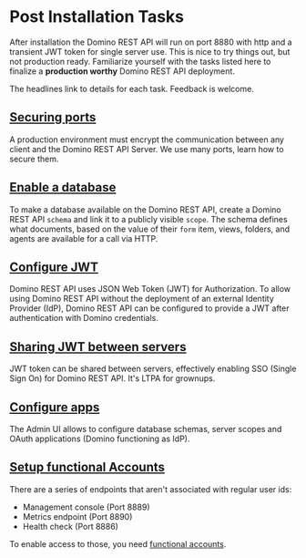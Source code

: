 # Post Installation Tasks

After installation the Domino REST API will run on port 8880 with http and a transient JWT token for single server use. This is nice to try things out, but not production ready. Familiarize yourself with the tasks listed here to finalize a **production worthy** Domino REST API deployment.

The headlines link to details for each task. Feedback is welcome.

## [Securing ports](../installconfig/configuringPorts.md)

A production environment must encrypt the communication between any client and the Domino REST API Server. We use many ports, learn how to secure them.

## [Enable a database](../../howto/database/enablingadb.md)

To make a database available on the Domino REST API, create a Domino REST API `schema` and link it to a publicly visible `scope`. The schema defines what documents, based on the value of their `form` item, views, folders, and agents are available for a call via HTTP.

## [Configure JWT](../../references/security/authentication.md)

Domino REST API uses JSON Web Token (JWT) for Authorization. To allow using Domino REST API without the deployment of an external Identity Provider (IdP), Domino REST API can be configured to provide a JWT after authentication with Domino credentials.

## [Sharing JWT between servers](../../references/security/encryption.md)

JWT token can be shared between servers, effectively enabling SSO (Single Sign On) for Domino REST API. It's LTPA for grownups.

## [Configure apps](../../tutorial/adminui.md)

The Admin UI allows to configure database schemas, server scopes and OAuth applications (Domino functioning as IdP).

## [Setup functional Accounts](../installconfig/setupfunctionalaccount.md)

There are a series of endpoints that aren't associated with regular user ids:

- Management console (Port 8889)
- Metrics endpoint (Port 8890)
- Health check (Port 8886)

To enable access to those, you need [functional accounts](../../references/functionalUsers.md).
